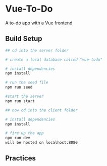 # Vue-To-Do
A to-do app with a Vue frontend

## Build Setup

``` bash
## cd into the server folder

# create a local database called "vue-todo"

# install dependencies
npm install

# run the seed file
npm run seed

#start the server
npm run start

## now cd into the client folder

# install dependencies
npm install

# fire up the app
npm run dev
will be hosted on localhost:8080

```

## Practices
